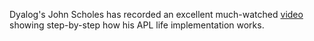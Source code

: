 Dyalog's John Scholes has recorded an excellent much-watched
[video](http://www.britishaplassociation.co.uk/conways-game-life-apl/)
showing step-by-step how his APL life implementation works.